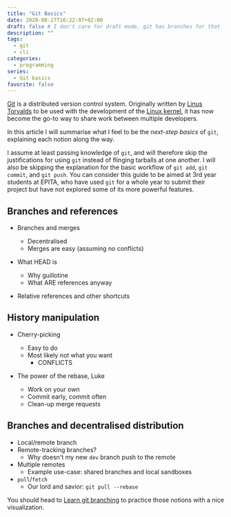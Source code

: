 ```yaml
---
title: "Git Basics"
date: 2020-08-27T16:22:07+02:00
draft: false # I don't care for draft mode, git has branches for that
description: ""
tags:
  - git 
  - cli
categories:
  - programming
series:
  - Git basics
favorite: false
---
```


[Git][git] is a distributed version control system. Originally written by
[Linus Torvalds][linus] to be used with the development of the [Linux
kernel][kernel], it has now become the go-to way to share work between multiple
developers.

In this article I will summarise what I feel to be the *next-step
basics* of `git`, explaining each notion along the way.

[git]: https://git-scm.com/
[linus]: https://en.wikipedia.org/wiki/Linus_Torvalds
[kernel]: https://www.kernel.org/linux.html

<!--more-->

I assume at least passing knowledge of `git`, and will therefore skip the
justifications for using `git` instead of flinging tarballs at one another.
I will also be skipping the explanation for the basic workflow of `git add`,
`git commit`, and `git push`. You can consider this guide to be aimed at 3rd
year students at EPITA, who have used `git` for a whole year to submit their
project but have not explored some of its more powerful features.

## Branches and references

* Branches and merges
  * Decentralised
  * Merges are easy (assuming no conflicts)

* What HEAD is
  * Why guillotine
  * What ARE references anyway

* Relative references and other shortcuts

## History manipulation

* Cherry-picking
  * Easy to do
  * Most likely not what you want
    * CONFLICTS

* The power of the rebase, Luke
  * Work on your own
  * Commit early, commit often
  * Clean-up merge requests

## Branches and decentralised distribution

* Local/remote branch
* Remote-tracking branches?
  * Why doesn't my new `dev` branch push to the remote
* Multiple remotes
  * Example use-case: shared branches and local sandboxes
* `pull`/`fetch`
  * Our lord and savior: `git pull --rebase`

You should head to [Learn git branching][learn-branching] to practice those
notions with a nice visualization.

[learn-branching]: https://learngitbranching.js.org/

